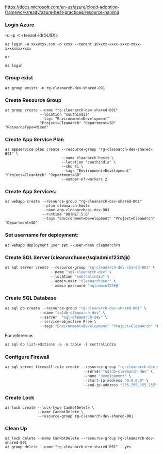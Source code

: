 https://docs.microsoft.com/en-us/azure/cloud-adoption-framework/ready/azure-best-practices/resource-naming

### Login Azure

-u <user-name> -p <password> -t <tenant-id(GUID)>

```
az login -u xxx@xxx.com -p xxxx --tenant 10xxxx-xxxx-xxxx-xxxx-xxxxxxxxxxxx

or

az login

```

### Group exist

```
az group exists -n rg-cleanarch-dev-shared-001
```

### Create Resource Group

```
az group create --name "rg-cleanarch-dev-shared-001" 
                --location "southindia" 
                --tags "Environment=Development" 
                "Project=CleanArch" "Department=SD" "ResourceType=Mixed"
```

### Create App Service Plan

```
az appservice plan create --resource-group "rg-cleanarch-dev-shared-001" \
                          --name cleanarch-hosts \
                          --location "southindia" \
                          --sku F1 \
                          --tags "Environment=Development" "Project=CleanArch" "Department=SD"
                          --number-of-workers 2
```

### Create App Services:

```
az webapp create --resource-group "rg-cleanarch-dev-shared-001" 
                 --plan cleanarch-hosts 
                 --name app-cleanarchapi-dev-001 
                 --runtime "DOTNET:5.0" 
                 --tags "Environment=Development" "Project=CleanArch" "Department=SD"
```

### Set username for deployment:

```
az webapp deployment user set --user-name cleanarchPs
```

### Create SQL Server (cleanarchuser/sqladmin123#@)

```ps1
az sql server create --resource-group "rg-cleanarch-dev-shared-001" \
                     --name "sql-cleanarch-dev" \
                     --location "centralindia" \
                     --admin-user "cleanarchuser" \
                     --admin-password 'sqladmin123#@'
```

### Create SQL Database

```ps1
az sql db create --resource-group "rg-cleanarch-dev-shared-001" \
                --name "sqldb-cleanarch-dev" \
                --server  "sql-cleanarch-dev" \
                --service-objective Free \
                --tags "Environment=Development" "Project=CleanArch" "Department=SD"
```

For reference:

```ps1
az sql db list-editions -a -o table -l centralindia
```


### Configure Firewall

```ps1
az sql server firewall-rule create --resource-group "rg-cleanarch-dev-shared-001" \
                                    --server "sqldb-cleanarch-dev" \
                                    --name "development" \
                                    --start-ip-address "0.0.0.0" \
                                    --end-ip-address "255.255.255.255"                                   
```

### Create Lock

```
az lock create --lock-type CanNotDelete \
               --name CanNotDelete \
               --resource-group rg-cleanarch-dev-shared-001
```

### Clean Up

```
az lock delete --name CanNotDelete --resource-group rg-cleanarch-dev-shared-001
az group delete --name "rg-cleanarch-dev-shared-001" --yes
```

